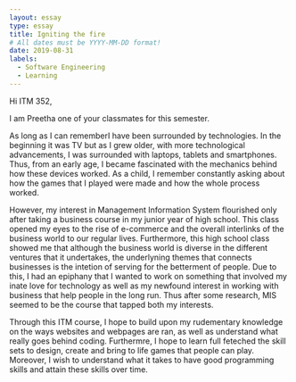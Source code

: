 ```yaml
---
layout: essay
type: essay
title: Igniting the fire
# All dates must be YYYY-MM-DD format!
date: 2019-08-31
labels:
  - Software Engineering
  - Learning
---
```


Hi ITM 352,

I am Preetha one of your classmates for this semester.

As long as I can rememberI have been surrounded by technologies. In the beginning it was TV but as I grew older, with more technological advancements, I was surrounded with laptops, tablets and smartphones. Thus, from an early age, I became fascinated with the mechanics behind how these devices worked. As a child, I remember constantly asking about how the games that I played were made and how the whole process worked. 

However, my interest in Management Information System flourished only after taking a business course in my junior year of high school. This class opened my eyes to the rise of e-commerce and the overall interlinks of the business world to our regular lives. Furthermore, this high school class showed me that although the business world is diverse in the different ventures that it undertakes, the underlyning themes that connects businesses is the intetion of serving for the betterment of people. Due to this, I had an epiphany that I wanted to work on something that involved my inate love for technology as well as my newfound interest in working with business that help people in the long run. Thus after some research, MIS seemed to be the course that tapped  both my interests.

Through this ITM course, I hope to build upon my rudementary knowledge on the ways websites and webpages are ran, as well as understand what really goes behind coding. Furthermre, I hope to learn full feteched the skill sets to design, create and bring to life games that people can play. Moreover, I wish to understand what it takes to have good programming skills and attain these skills over time. 



